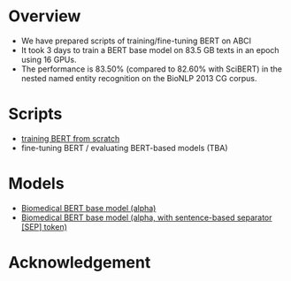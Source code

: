 # Overview

- We have prepared scripts of training/fine-tuning BERT on ABCI
- It took 3 days to train a BERT base model on 83.5 GB texts in an epoch using 16 GPUs. 
- The performance is 83.50% (compared to 82.60% with SciBERT) in the nested named entity recognition on the BioNLP 2013 CG corpus.

# Scripts

- [training BERT from scratch](https://github.com/aistairc/kirt_bert_on_abci)
- fine-tuning BERT / evaluating BERT-based models (TBA)

# Models

- [Biomedical BERT base model (alpha)](https://data.airc.aist.go.jp/abci_bert/abci_bio_bert_base_alpha.zip)
- [Biomedical BERT base model (alpha, with sentence-based separator [SEP] token)](https://data.airc.aist.go.jp/abci_bert/abci_bio_bert_base_sep_alpha.zip)

# Acknowledgement
